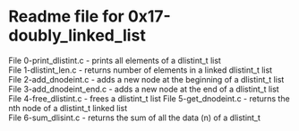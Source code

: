 # Readme file for 0x17-doubly_linked_list

File 0-print_dlistint.c - prints all elements of a dlistint_t list  
File 1-dlistint_len.c - returns number of elements in a linked dlistint_t list  
File 2-add_dnodeint.c - adds a new node at the beginning of a dlistint_t list  
File 3-add_dnodeint_end.c - adds a new node at the end of a dlistint_t list  
File 4-free_dlistint.c - frees a dlistint_t list 
File 5-get_dnodeint.c - returns the nth node of a dlistint_t linked list  
File 6-sum_dlisint.c - returns the sum of all the data (n) of a dlistint_t
